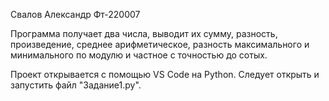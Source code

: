Свалов Александр Фт-220007

Программа получает два числа, выводит их сумму, разность, произведение, среднее арифметическое, разность максимального и минимального по модулю и частное с точностью до сотых.

Проект открывается с помощью VS Code на Python. Следует открыть и запустить файл "Задание1.py".

